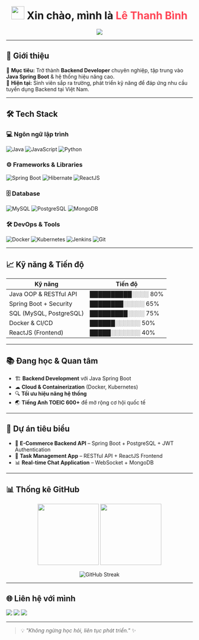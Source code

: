 <!-- Banner với hiệu ứng typing -->
<h1 align="center">
  <img src="https://media.giphy.com/media/hvRJCLFzcasrR4ia7z/giphy.gif" width="35">
  Xin chào, mình là <span style="color:#ff4757;">Lê Thanh Bình</span>
</h1>

<p align="center">
  <a href="https://git.io/typing-svg">
    <img src="https://readme-typing-svg.demolab.com?font=Fira+Code&pause=1000&color=FF5733&center=true&vCenter=true&width=500&lines=Backend+Developer;Java+Spring+Boot+Enthusiast;DevOps+%26+Cloud+Learner;Lu%C3%B4n+h%E1%BB%8Dc+h%E1%BB%8Fi+%26+ph%C3%A1t+tri%E1%BB%83n">
  </a>
</p>

---

## 🚀 Giới thiệu
🎯 **Mục tiêu:** Trở thành **Backend Developer** chuyên nghiệp, tập trung vào **Java Spring Boot** & hệ thống hiệu năng cao.  
📍 **Hiện tại:** Sinh viên sắp ra trường, phát triển kỹ năng để đáp ứng nhu cầu tuyển dụng Backend tại Việt Nam.  

---

## 🛠 Tech Stack

### 💻 Ngôn ngữ lập trình
![Java](https://img.shields.io/badge/Java-ED8B00?style=for-the-badge&logo=openjdk&logoColor=white)
![JavaScript](https://img.shields.io/badge/JavaScript-F7E017?style=for-the-badge&logo=javascript&logoColor=black)
![Python](https://img.shields.io/badge/Python-3776AB?style=for-the-badge&logo=python&logoColor=white)

### ⚙ Frameworks & Libraries
![Spring Boot](https://img.shields.io/badge/Spring%20Boot-6DB33F?style=for-the-badge&logo=springboot&logoColor=white)
![Hibernate](https://img.shields.io/badge/Hibernate-59666C?style=for-the-badge&logo=hibernate&logoColor=white)
![ReactJS](https://img.shields.io/badge/ReactJS-61DAFB?style=for-the-badge&logo=react&logoColor=black)

### 🗄 Database
![MySQL](https://img.shields.io/badge/MySQL-005C84?style=for-the-badge&logo=mysql&logoColor=white)
![PostgreSQL](https://img.shields.io/badge/PostgreSQL-316192?style=for-the-badge&logo=postgresql&logoColor=white)
![MongoDB](https://img.shields.io/badge/MongoDB-4EA94B?style=for-the-badge&logo=mongodb&logoColor=white)

### 🛠 DevOps & Tools
![Docker](https://img.shields.io/badge/Docker-2496ED?style=for-the-badge&logo=docker&logoColor=white)
![Kubernetes](https://img.shields.io/badge/Kubernetes-326CE5?style=for-the-badge&logo=kubernetes&logoColor=white)
![Jenkins](https://img.shields.io/badge/Jenkins-D24939?style=for-the-badge&logo=jenkins&logoColor=white)
![Git](https://img.shields.io/badge/Git-F1502F?style=for-the-badge&logo=git&logoColor=white)

---

## 📈 Kỹ năng & Tiến độ
| Kỹ năng                  | Tiến độ |
|--------------------------|---------|
| Java OOP & RESTful API   | ██████████░░░░ 80% |
| Spring Boot + Security   | ████████░░░░░ 65% |
| SQL (MySQL, PostgreSQL)  | █████████░░░░ 75% |
| Docker & CI/CD           | ██████░░░░░░ 50% |
| ReactJS (Frontend)       | █████░░░░░░░ 40% |

---

## 📚 Đang học & Quan tâm
- 🏗 **Backend Development** với Java Spring Boot  
- ☁ **Cloud & Containerization** (Docker, Kubernetes)  
- 🔍 **Tối ưu hiệu năng hệ thống**  
- 🌏 **Tiếng Anh TOEIC 600+** để mở rộng cơ hội quốc tế  

---

## 📂 Dự án tiêu biểu
- 🛒 **E-Commerce Backend API** – Spring Boot + PostgreSQL + JWT Authentication  
- 📅 **Task Management App** – RESTful API + ReactJS Frontend  
- 📊 **Real-time Chat Application** – WebSocket + MongoDB  

---

## 📊 Thống kê GitHub
<p align="center">
  <img src="https://github-readme-stats.vercel.app/api?username=YOUR_GITHUB_USERNAME&show_icons=true&theme=radical" height="165">
  <img src="https://github-readme-stats.vercel.app/api/top-langs/?username=YOUR_GITHUB_USERNAME&layout=compact&theme=radical" height="165">
</p>

<p align="center">
  <img src="https://streak-stats.demolab.com?user=YOUR_GITHUB_USERNAME&theme=radical&hide_border=true" alt="GitHub Streak" />
</p>

---

## 🌐 Liên hệ với mình
<p align="left">
  <a href="mailto:your_email@example.com"><img src="https://img.shields.io/badge/Gmail-D14836?style=for-the-badge&logo=gmail&logoColor=white"></a>
  <a href="https://linkedin.com/in/yourprofile"><img src="https://img.shields.io/badge/LinkedIn-0077B5?style=for-the-badge&logo=linkedin&logoColor=white"></a>
  <a href="https://yourportfolio.com"><img src="https://img.shields.io/badge/Portfolio-FF5722?style=for-the-badge&logo=Google-chrome&logoColor=white"></a>
</p>

---

> 💡 _"Không ngừng học hỏi, liên tục phát triển."_ ✨
